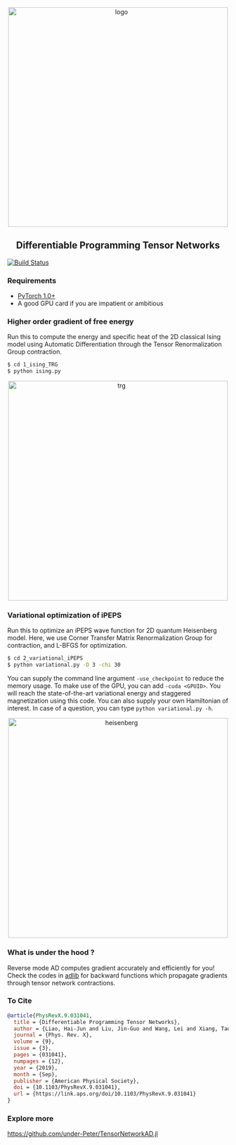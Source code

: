 <div align="center">
<img align="middle" src="_assets/logo.png" width="500" alt="logo"/>
<h2> Differentiable Programming Tensor Networks </h2>
</div>

[![Build Status](https://travis-ci.com/wangleiphy/tensorgrad.svg?branch=master)](https://travis-ci.com/wangleiphy/tensorgrad)

### Requirements

* [PyTorch 1.0+](https://pytorch.org/)
* A good GPU card if you are impatient or ambitious 

### Higher order gradient of free energy

Run this to compute the energy and specific heat of the 2D classical Ising model using Automatic Differentiation through the Tensor Renormalization Group contraction. 

```bash
$ cd 1_ising_TRG
$ python ising.py 
```
<p align="center">
<img align="middle" src="_assets/trg.png" width="500" alt="trg"/>
</p>

### Variational optimization of iPEPS

Run this to optimize an iPEPS wave function for 2D quantum Heisenberg model. Here, we use Corner Transfer Matrix Renormalization Group for contraction, and L-BFGS for optimization. 


```bash
$ cd 2_variational_iPEPS
$ python variational.py -D 3 -chi 30 
```

You can supply the command line argument `-use_checkpoint` to reduce the memory usage. To make use of the GPU, you can add `-cuda <GPUID>`.  You will reach the state-of-the-art variational energy and staggered magnetization using this code. You can also supply your own Hamiltonian of interest. In case of a question, you can type `python variational.py -h`.

<p align="center">
<img align="middle" src="_assets/heisenberg.png" width="500" alt="heisenberg"/>
</p>

### What is under the hood ?

Reverse mode AD computes gradient accurately and efficiently for you! Check the codes in [adlib](https://github.com/wangleiphy/tensorgrad/tree/master/tensornets/adlib) for backward functions which propagate gradients through tensor network contractions. 

### To Cite
```bibtex
@article{PhysRevX.9.031041,
  title = {Differentiable Programming Tensor Networks},
  author = {Liao, Hai-Jun and Liu, Jin-Guo and Wang, Lei and Xiang, Tao},
  journal = {Phys. Rev. X},
  volume = {9},
  issue = {3},
  pages = {031041},
  numpages = {12},
  year = {2019},
  month = {Sep},
  publisher = {American Physical Society},
  doi = {10.1103/PhysRevX.9.031041},
  url = {https://link.aps.org/doi/10.1103/PhysRevX.9.031041}
}
```

### Explore more
https://github.com/under-Peter/TensorNetworkAD.jl

